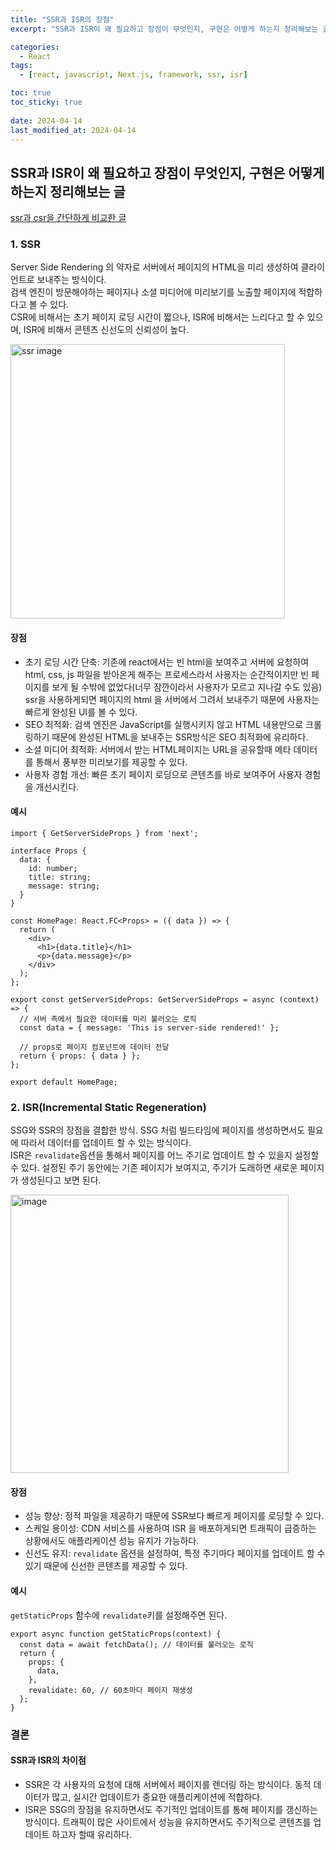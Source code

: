 ```yaml
---
title: "SSR과 ISR의 장점"
excerpt: "SSR과 ISR이 왜 필요하고 장점이 무엇인지, 구현은 어떻게 하는지 정리해보는 글"

categories:
  - React
tags:
  - [react, javascript, Next.js, framework, ssr, isr]

toc: true
toc_sticky: true
 
date: 2024-04-14
last_modified_at: 2024-04-14
---
```


## SSR과 ISR이 왜 필요하고 장점이 무엇인지, 구현은 어떻게 하는지 정리해보는 글
[ssr과 csr을 간단하게 비교한 글](https://sunmerrr.github.io/react/CSRvsSSR/)

### 1. SSR
Server Side Rendering 의 약자로 서버에서 페이지의 HTML을 미리 생성하여 클라이언트로 보내주는 방식이다.     
검색 엔진이 방문해야하는 페이지나 소셜 미디어에 미리보기를 노출할 페이지에 적합하다고 볼 수 있다.    
CSR에 비해서는 초기 페이지 로딩 시간이 짧으나, ISR에 비해서는 느리다고 할 수 있으며, ISR에 비해서 콘텐츠 신선도의 신뢰성이 높다.    

<img width="439" alt="ssr image" src="https://github.com/sunmerrr/sunmerrr.github.io/assets/65106740/28fa8536-d688-4631-9012-b4b1a44b45f3">     

#### 장점
- 초기 로딩 시간 단축: 기존에 react에서는 빈 html을 보여주고 서버에 요청하여 html, css, js 파일을 받아온게 해주는 프로세스라서 사용자는 순간적이지만 빈 페이지를 보게 될 수밖에 없었다(너무 잠깐이라서 사용자가 모르고 지나갈 수도 있음) ssr을 사용하게되면 페이지의 html 을 서버에서 그려서 보내주기 때문에 사용자는 빠르게 완성된 UI를 볼 수 있다.
- SEO 최적화: 검색 엔진은 JavaScript를 실행시키지 않고 HTML 내용만으로 크롤링하기 때문에 완성된 HTML을 보내주는 SSR방식은 SEO 최적화에 유리하다.
- 소셜 미디어 최적화: 서버에서 받는 HTML페이지는 URL을 공유할때 메타 데이터를 통해서 풍부한 미리보기를 제공할 수 있다.
- 사용자 경험 개선: 빠른 초기 페이지 로딩으로 콘텐츠를 바로 보여주어 사용자 경험을 개선시킨다.

#### 예시
  ```tsx
  import { GetServerSideProps } from 'next';

  interface Props {
    data: {
      id: number;
      title: string;
      message: string;
    }
  }

  const HomePage: React.FC<Props> = ({ data }) => {
    return (
      <div>
        <h1>{data.title}</h1>
        <p>{data.message}</p>
      </div>
    );
  };

  export const getServerSideProps: GetServerSideProps = async (context) => {
    // 서버 측에서 필요한 데이터를 미리 불러오는 로직
    const data = { message: 'This is server-side rendered!' };

    // props로 페이지 컴포넌트에 데이터 전달
    return { props: { data } };
  };

  export default HomePage;
  ```

### 2. ISR(Incremental Static Regeneration)
SSG와 SSR의 장점을 결합한 방식. SSG 처럼 빌드타임에 페이지를 생성하면서도 필요에 따라서 데이터를 업데이트 할 수 있는 방식이다.     
ISR은 `revalidate`옵션을 통해서 페이지를 어느 주기로 업데이트 할 수 있을지 설정할 수 있다. 설정된 주기 동안에는 기존 페이지가 보여지고, 주기가 도래하면 새로운 페이지가 생성된다고 보면 된다.      

<img width="445" alt="image" src="https://github.com/sunmerrr/sunmerrr.github.io/assets/65106740/a23dac1d-7153-4327-8e30-748babc7c101">    

#### 장점
- 성능 향상: 정적 파일을 제공하기 때문에 SSR보다 빠르게 페이지를 로딩할 수 있다.
- 스케일 용이성: CDN 서비스를 사용하여 ISR 을 배포하게되면 트래픽이 급증하는 상황에서도 애플리케이션 성능 유지가 가능하다.
- 신선도 유지: `revalidate` 옵션을 설정하여, 특정 주기마다 페이지를 업데이트 할 수 있기 때문에 신선한 콘텐츠를 제공할 수 있다.

#### 예시
  `getStaticProps` 함수에 `revalidate`키를 설정해주면 된다.
  ```tsx
  export async function getStaticProps(context) {
    const data = await fetchData(); // 데이터를 불러오는 로직
    return {
      props: {
        data,
      },
      revalidate: 60, // 60초마다 페이지 재생성
    };
  }
  ```


### 결론
#### SSR과 ISR의 차이점
- SSR은 각 사용자의 요청에 대해 서버에서 페이지를 렌더링 하는 방식이다. 동적 데이터가 많고, 실시간 업데이트가 중요한 애플리케이션에 적합하다.
- ISR은 SSG의 장점을 유지하면서도 주기적인 업데이트를 통해 페이지를 갱신하는 방식이다. 트래픽이 많은 사이트에서 성능을 유지하면서도 주기적으로 콘텐츠를 업데이트 하고자 할때 유리하다.

